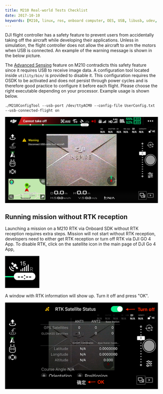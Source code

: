 ```yaml
---
title: M210 Real-world Tests Checklist
date: 2017-10-10
keywords: [M210, linux, ros, onboard computer, OES, USB, libusb, udev, configuration]
---
```


DJI flight controller has a safety feature to prevent users from accidentally taking off the aircraft while developing their applications. Unless in simulation, the flight controller does not allow the aircraft to arm the motors when USB is connected. An example of the warning message is shown in the below picture. 

The [Advanced Sensing](../guides/component-guide-advanced-sensing-stereo-camera.html) feature on M210 contradicts this safety feature since it requires USB to receive image data. A configuration tool located inside `utility/bin/` is provided to disable it. This configuration requires the OSDK to be activated and does not persist through power cycles and is therefore good practice to configure it before each flight. Please choose the right executable depending on your processor. Example usage is shown below.
````
./M210ConfigTool --usb-port /dev/ttyACM0 --config-file UserConfig.txt --usb-connected-flight on
````


![m210_usb_connected_flight](../images/workflow/m210_usb_connected_flight_app.PNG)

## Running mission without RTK reception

Launching a mission on a M210 RTK via Onboard SDK without RTK reception requires extra
steps. Mission will not start without RTK reception, 
developers need to either get RTK reception or turn off RTK via DJI GO 4 App.
To disable RTK, click on the satellite icon in the main page of DJI Go 4 App,

![rtk_icon](../images/workflow/rtk_icon_app.PNG)

A window with RTK information will show up. Turn it off and press "OK".

![rtk_window](../images/workflow/rtk_window.PNG)